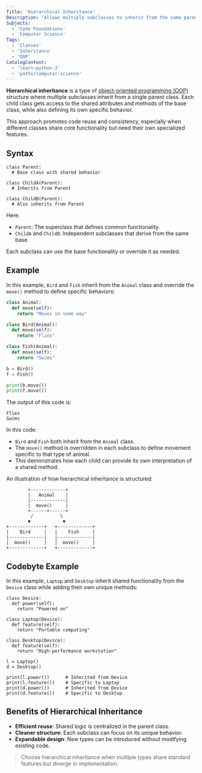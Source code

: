 ```yaml
---
Title: 'Hierarchical Inheritance'
Description: 'Allows multiple subclasses to inherit from the same parent class, enabling shared behavior across different child classes.'
Subjects:
  - 'Code Foundations'
  - 'Computer Science'
Tags:
  - 'Classes'
  - 'Inheritance'
  - 'OOP'
CatalogContent:
  - 'learn-python-3'
  - 'paths/computer-science'
---
```


**Hierarchical inheritance** is a type of [object-oriented programming (OOP)](https://www.codecademy.com/resources/blog/object-oriented-programming) structure where multiple subclasses inherit from a single parent class. Each child class gets access to the shared attributes and methods of the base class, while also defining its own specific behavior.

This approach promotes code reuse and consistency, especially when different classes share core functionality but need their own specialized features.

## Syntax

```pseudo
class Parent:
  # Base class with shared behavior

class ChildA(Parent):
  # Inherits from Parent

class ChildB(Parent):
  # Also inherits from Parent
```

Here:

- `Parent`: The superclass that defines common functionality.
- `ChildA` and `ChildB`: Independent subclasses that derive from the same base.

Each subclass can use the base functionality or override it as needed.

## Example

In this example, `Bird` and `Fish` inherit from the `Animal` class and override the `move()` method to define specific behaviors:

```py
class Animal:
  def move(self):
    return "Moves in some way"

class Bird(Animal):
  def move(self):
    return "Flies"

class Fish(Animal):
  def move(self):
    return "Swims"

b = Bird()
f = Fish()

print(b.move())
print(f.move())
```

The output of this code is:

```shell
Flies  
Swims
```

In this code:

- `Bird` and `Fish` both inherit from the `Animal` class.
- The `move()` method is overridden in each subclass to define movement specific to that type of animal.
- This demonstrates how each child can provide its own interpretation of a shared method.

An illustration of how hierarchical inheritance is structured:

```plaintext
        +-------------+
        |   Animal    |
        |-------------|
        |  move()     |
        +------+------+
         /          \
        ▼            ▼
+-------------+   +-------------+
|    Bird     |   |    Fish     |
|-------------|   |-------------|
|  move()     |   |  move()     |
+-------------+   +-------------+
```

## Codebyte Example

In this example, `Laptop` and `Desktop` inherit shared functionality from the `Device` class while adding their own unique methods:

```codebyte/python
class Device:
  def power(self):
    return "Powered on"

class Laptop(Device):
  def feature(self):
    return "Portable computing"

class Desktop(Device):
  def feature(self):
    return "High-performance workstation"

l = Laptop()
d = Desktop()

print(l.power())      # Inherited from Device
print(l.feature())    # Specific to Laptop
print(d.power())      # Inherited from Device
print(d.feature())    # Specific to Desktop
```

## Benefits of Hierarchical Inheritance

- **Efficient reuse**: Shared logic is centralized in the parent class.
- **Cleaner structure**: Each subclass can focus on its unique behavior.
- **Expandable design**: New types can be introduced without modifying existing code.

> Choose hierarchical inheritance when multiple types share standard features but diverge in implementation.
